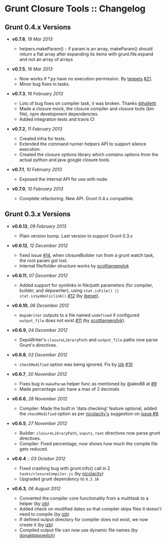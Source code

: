 # Grunt Closure Tools :: Changelog

## Grunt 0.4.x Versions

- **v0.7.6**, *19 Mar 2013*
  - helpers.makeParam() - if param is an array, makeParam() should return a flat array after expanding its items with grunt.file.expand and not an array of arrays

- **v0.7.5**, *16 Mar 2013*
  - Now works if *.py have no execution permission. By [teppeis](https://github.com/teppeis) [#21](https://github.com/thanpolas/grunt-closure-tools/pull/21).
  - Minor bug fixes in tasks.

- **v0.7.3**, *16 February 2013*
  - Lots of bug fixes on compiler task, it was broken. Thanks [@hallettj](https://github.com/hallettj)
  - Made a closure mock, the closure compiler and closure tools (bin file), npm development dependencies.
  - Added integration tests and travis CI

- **v0.7.2**, *11 February 2013*
  - Created infra for tests.
  - Extended the command runner helpers API to support silence execution.
  - Created the closure options library which contains options from the actual python and java google closure tools.

- **v0.7.1**, *10 February 2013*
  - Exposed the internal API for use with node.

- **v0.7.0**, *10 February 2013*
  - Complete refactoring. New API. Grunt 0.4.x compatible.

## Grunt 0.3.x Versions

- **v0.6.13**, *09 February 2013*
  - Plain version bump. Last version to support Grunt 0.3.x

- **v0.6.12**, *12 December 2012*
  - fixed issue [#14](https://github.com/thanpolas/grunt-closure-tools/issues/14), when closureBuilder run from a grunt watch task, the root param got lost.
  - Internal file/folder structure works by [scottlangendyk](https://github.com/scottlangendyk)

- **v0.6.11**, *07 December 2012*
  - Added support for symlinks in file/path parameters (for compiler, builder, and depswriter), using `stat.isFile() || stat.isSymboliclink()` [#12](https://github.com/thanpolas/grunt-closure-tools/pull/12) (by [jbenet](https://github.com/jbenet)).

- **v0.6.10**, *06 December 2012*
  - `DepsWriter` outputs to a file named `undefined` if configured `output_file` does not exist [#11](https://github.com/thanpolas/grunt-closure-tools/pull/11) (by [scottlangendyk](https://github.com/scottlangendyk)).

- **v0.6.9**, *04 December 2012*
  - DepsWriter's `closureLibraryPath` and `output_file` paths now parse Grunt's directives.

- **v0.6.8**, *03 December 2012*
  - `checkModified` option was being ignored. Fix by [izb](https://github.com/izb) [#10](https://github.com/thanpolas/grunt-closure-tools/issues/10)

- **v0.6.7**, *30 November 2012*
  - Fixes bug in `makeParam` helper func as mentioned by @alex88 at [#9](https://github.com/thanpolas/grunt-closure-tools/issues/9)
  - Made percentage calc have a max of 2 decimals

- **v0.6.6**, *28 November 2012*
  - Compiler: Made the built in 'data checking' feature optional, added the `checkModified` option as per [nicolacity's](https://github.com/nicolacity) suggestion on [issue #8](https://github.com/thanpolas/grunt-closure-tools/issues/8).

- **v0.6.5**, *27 November 2012*
  - Builder: `closureLibraryPath`, `inputs`, `root` directives now parse grunt directives.
  - Compiler: Fixed percentage, now shows how much the compile file gets reduced.

- **v0.6.4** :: *03 October 2012*
  - Fixed crashing bug with grunt.info() call in 2 `tasks/closureCompiler.js` (by [nicolacity](https://github.com/nicolacity))
  - Upgraded grunt dependency to `0.3.16`

- **v0.6.3**, *06 August 2012*
  - Converted the compiler core functionality from a multitask to a helper (by [izb](https://github.com/izb))
  - Added check on modified dates so that compiler skips files it doesn't need to compile (by [izb](https://github.com/izb))
  - If defined output directory for compiler does not exist, we now create it (by [izb](https://github.com/izb))
  - Compiled output file can now use dynamic file names (by  [donaldpipowitch](https://github.com/donaldpipowitch))

